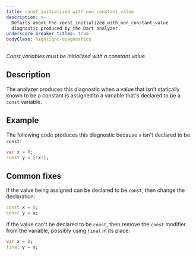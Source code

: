 ```yaml
---
title: const_initialized_with_non_constant_value
description: >-
  Details about the const_initialized_with_non_constant_value
  diagnostic produced by the Dart analyzer.
underscore_breaker_titles: true
bodyClass: highlight-diagnostics
---
```


_Const variables must be initialized with a constant value._

## Description

The analyzer produces this diagnostic when a value that isn't statically
known to be a constant is assigned to a variable that's declared to be a
`const` variable.

## Example

The following code produces this diagnostic because `x` isn't declared to
be `const`:

```dart
var x = 0;
const y = [!x!];
```

## Common fixes

If the value being assigned can be declared to be `const`, then change the
declaration:

```dart
const x = 0;
const y = x;
```

If the value can't be declared to be `const`, then remove the `const`
modifier from the variable, possibly using `final` in its place:

```dart
var x = 0;
final y = x;
```
